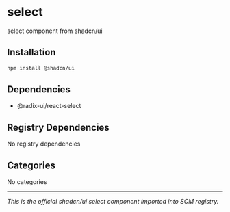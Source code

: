 # select

select component from shadcn/ui

## Installation

```bash
npm install @shadcn/ui
```

## Dependencies

- @radix-ui/react-select

## Registry Dependencies

No registry dependencies

## Categories

No categories

---

*This is the official shadcn/ui select component imported into SCM registry.*
